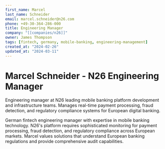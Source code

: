 ```yaml
---
first_name: Marcel
last_name: Schneider
email: marcel.schneider@n26.com
phone: +49-30-364-286-000
title: Engineering Manager
company: "[[companies/n26]]"
owner: James Thompson
tags: [fintech, germany, mobile-banking, engineering-management]
created_at: "2024-02-26"
updated_at: "2024-03-11"
---
```


# Marcel Schneider - N26 Engineering Manager

Engineering manager at N26 leading mobile banking platform development and infrastructure teams. Manages real-time payment processing, fraud detection, and regulatory compliance systems for European digital banking.

German fintech engineering manager with expertise in mobile banking technology. N26's platform requires sophisticated monitoring for payment processing, fraud detection, and regulatory compliance across European markets. Marcel values solutions that understand European banking regulations and provide comprehensive audit capabilities.